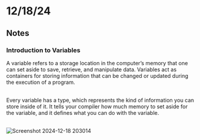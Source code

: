 # 12/18/24
## Notes 

### Introduction to Variables 
A variable refers to a storage location in the computer’s memory that one can set aside to save, retrieve, and manipulate data. Variables act as containers for storing information that can be changed or updated during the execution of a program. <br/>

<br/>Every variable has a type, which represents the kind of information you can store inside of it. It tells your compiler how much memory to set aside for the variable, and it defines what you can do with the variable.

<br/>![Screenshot 2024-12-18 203014](https://github.com/user-attachments/assets/f44386c9-89a9-4c3d-98e4-af66fc290377)
